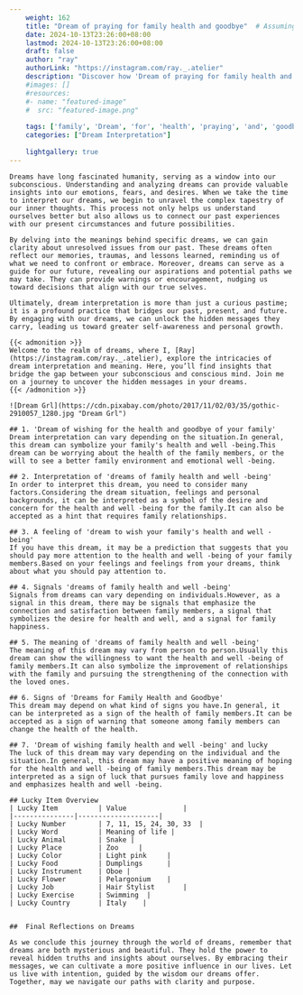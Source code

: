```yaml
---
    weight: 162
    title: "Dream of praying for family health and goodbye"  # Assuming 'title' column exists
    date: 2024-10-13T23:26:00+08:00
    lastmod: 2024-10-13T23:26:00+08:00
    draft: false
    author: "ray"
    authorLink: "https://instagram.com/ray._.atelier"
    description: "Discover how 'Dream of praying for family health and goodbye' can interpret your future and uncover its significant meanings in your life."
    #images: []
    #resources:
    #- name: "featured-image"
    #  src: "featured-image.png"
    
    tags: ['family', 'Dream', 'for', 'health', 'praying', 'and', 'goodbye', 'of']
    categories: ["Dream Interpretation"]
    
    lightgallery: true
---
```

    
    Dreams have long fascinated humanity, serving as a window into our subconscious. Understanding and analyzing dreams can provide valuable insights into our emotions, fears, and desires. When we take the time to interpret our dreams, we begin to unravel the complex tapestry of our inner thoughts. This process not only helps us understand ourselves better but also allows us to connect our past experiences with our present circumstances and future possibilities.
    
    By delving into the meanings behind specific dreams, we can gain clarity about unresolved issues from our past. These dreams often reflect our memories, traumas, and lessons learned, reminding us of what we need to confront or embrace. Moreover, dreams can serve as a guide for our future, revealing our aspirations and potential paths we may take. They can provide warnings or encouragement, nudging us toward decisions that align with our true selves.
    
    Ultimately, dream interpretation is more than just a curious pastime; it is a profound practice that bridges our past, present, and future. By engaging with our dreams, we can unlock the hidden messages they carry, leading us toward greater self-awareness and personal growth.
    
    {{< admonition >}}
    Welcome to the realm of dreams, where I, [Ray](https://instagram.com/ray._.atelier), explore the intricacies of dream interpretation and meaning. Here, you’ll find insights that bridge the gap between your subconscious and conscious mind. Join me on a journey to uncover the hidden messages in your dreams.
    {{< /admonition >}}
    
    ![Dream Grl](https://cdn.pixabay.com/photo/2017/11/02/03/35/gothic-2910057_1280.jpg "Dream Grl")
    
    ## 1. 'Dream of wishing for the health and goodbye of your family'
    Dream interpretation can vary depending on the situation.In general, this dream can symbolize your family's health and well -being.This dream can be worrying about the health of the family members, or the will to see a better family environment and emotional well -being.
    
    ## 2. Interpretation of 'dreams of family health and well -being'
    In order to interpret this dream, you need to consider many factors.Considering the dream situation, feelings and personal backgrounds, it can be interpreted as a symbol of the desire and concern for the health and well -being for the family.It can also be accepted as a hint that requires family relationships.
    
    ## 3. A feeling of 'dream to wish your family's health and well -being'
    If you have this dream, it may be a prediction that suggests that you should pay more attention to the health and well -being of your family members.Based on your feelings and feelings from your dreams, think about what you should pay attention to.
    
    ## 4. Signals 'dreams of family health and well -being'
    Signals from dreams can vary depending on individuals.However, as a signal in this dream, there may be signals that emphasize the connection and satisfaction between family members, a signal that symbolizes the desire for health and well, and a signal for family happiness.
    
    ## 5. The meaning of 'dreams of family health and well -being'
    The meaning of this dream may vary from person to person.Usually this dream can show the willingness to want the health and well -being of family members.It can also symbolize the improvement of relationships with the family and pursuing the strengthening of the connection with the loved ones.
    
    ## 6. Signs of 'Dreams for Family Health and Goodbye'
    This dream may depend on what kind of signs you have.In general, it can be interpreted as a sign of the health of family members.It can be accepted as a sign of warning that someone among family members can change the health of the health.
    
    ## 7. 'Dream of wishing family health and well -being' and lucky
    The luck of this dream may vary depending on the individual and the situation.In general, this dream may have a positive meaning of hoping for the health and well -being of family members.This dream may be interpreted as a sign of luck that pursues family love and happiness and emphasizes health and well -being.
    
    ## Lucky Item Overview
    | Lucky Item          | Value              |
    |---------------|--------------------|
    | Lucky Number        | 7, 11, 15, 24, 30, 33  |
    | Lucky Word          | Meaning of life |
    | Lucky Animal        | Snake |
    | Lucky Place         | Zoo     |
    | Lucky Color         | Light pink     |
    | Lucky Food          | Dumplings      |
    | Lucky Instrument    | Oboe |
    | Lucky Flower        | Pelargonium    |
    | Lucky Job           | Hair Stylist       |
    | Lucky Exercise      | Swimming  |
    | Lucky Country       | Italy    |
    
    
    ##  Final Reflections on Dreams
    
    As we conclude this journey through the world of dreams, remember that dreams are both mysterious and beautiful. They hold the power to reveal hidden truths and insights about ourselves. By embracing their messages, we can cultivate a more positive influence in our lives. Let us live with intention, guided by the wisdom our dreams offer. Together, may we navigate our paths with clarity and purpose.
    